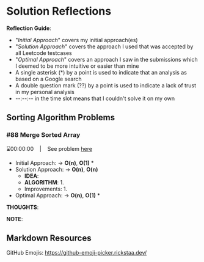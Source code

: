 # Solution Reflections
**Reflection Guide**:
* "*Initial Approach*" covers my initial approach(es)
* "*Solution Approach*" covers the approach I used that was accepted by all Leetcode testcases
* "*Optimal Approach*" covers an approach I saw in the submissions which I deemed to be more intuitive or easier than mine
* A single asterisk (*) by a point is used to indicate that an analysis as based on a Google search
* A double question mark (??) by a point is used to indicate a lack of trust in my personal analysis
* --:--:-- in the time slot means that I couldn't solve it on my own

## Sorting Algorithm Problems

### #88 Merge Sorted Array
⌛00:00:00 &nbsp;&nbsp; | &nbsp;&nbsp; See problem [here](https://leetcode.com/problems/merge-sorted-array/description/?envType=study-plan-v2&envId=top-interview-150)

* Initial Approach: → **O(n)**, **O(1)**
  * 
* Solution Approach: → **O(n)**, **O(n)**
  * **IDEA**: 
  * **ALGORITHM**:
    1. 
  * Improvements:
    1. 
* Optimal Approach: → **O(n)**, **O(1)**
  * 

**THOUGHTS**: 

**NOTE**: 

## Markdown Resources
GitHub Emojis: https://github-emoji-picker.rickstaa.dev/